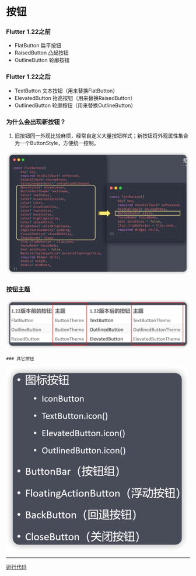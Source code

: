 # 按钮

### Flutter 1.22之前
* FlatButton 扁平按钮
* RaisedButton 凸起按钮
* OutlineButton 轮廓按钮

### Flutter 1.22之后
* TextButton 文本按钮（用来替换FlatButton）
* ElevatedButton 抬高按钮（用来替换RaisedButton）
* OutlinedButton 轮廓按钮（用来替换OutlineButton）

### 为什么会出现新按钮？
1. 旧按钮同一外观比较麻烦，经常自定义大量按钮样式；新按钮将外观属性集合为一个ButtonStyle，方便统一控制。

![](img/2f7c763e.png)

### 按钮主题
![](img/f2f8993f.png)

    ### 其它按钮
![](img/243c81e6.png)

***
[运行代码](code/Button.dart)
